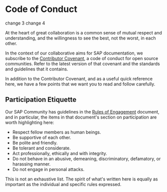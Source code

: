 # Code of Conduct

change 3 
change 4

At the heart of great collaboration is a common sense of mutual respect and understanding, and the willingness to see the best, not the worst, in each other.

In the context of our collaborative aims for SAP documentation, we subscribe to the [Contributor Covenant][contributor-covenant], a code of conduct for open source communities. Refer to the latest version of that covenant and the standards and guidelines that it contains.

In addition to the Contributor Covenant, and as a useful quick reference here, we have a few points that we want you to read and follow carefully.

## Participation Etiquette

Our SAP Community has guidelines in the [Rules of Engagement][rules-of-engagement] document, and in particular, the items in that document's section on participation are worth highlighting here:

- Respect fellow members as human beings.
- Be supportive of each other.
- Be polite and friendly.
- Be tolerant and considerate.
- Act professionally, ethically and with integrity.
- Do not behave in an abusive, demeaning, discriminatory, defamatory, or harassing manner.
- Do not engage in personal attacks.

This is not an exhaustive list. The spirit of what's written here is equally as important as the individual and specific rules expressed.

[contributor-covenant]: https://www.contributor-covenant.org/
[rules-of-engagement]: https://community.sap.com/resources/rules-of-engagement
